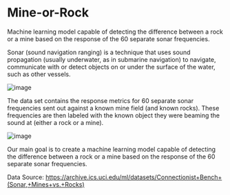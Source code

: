# Mine-or-Rock
Machine learning model capable of detecting the difference between a rock or a mine based on the response of the 60 separate sonar frequencies.


Sonar (sound navigation ranging) is a technique that uses sound propagation (usually underwater, as in submarine navigation) to navigate, communicate with or detect objects on or under the surface of the water, such as other vessels.

![image](https://user-images.githubusercontent.com/89252048/131254373-bbe8be3d-2ba0-47e6-b608-4c4eab4896dd.png)

The data set contains the response metrics for 60 separate sonar frequencies sent out against a known mine field (and known rocks). These frequencies are then labeled with the known object they were beaming the sound at (either a rock or a mine). 

![image](https://user-images.githubusercontent.com/89252048/131254354-ead1ff7b-7139-453d-bc9a-5c694a2fb3e1.png)

Our main goal is to create a machine learning model capable of detecting the difference between a rock or a mine based on the response of the 60 separate sonar frequencies.


Data Source: https://archive.ics.uci.edu/ml/datasets/Connectionist+Bench+(Sonar,+Mines+vs.+Rocks)

